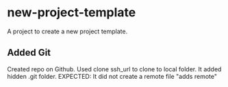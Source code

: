 # new-project-template
A project to create a new project template.
## Added Git
Created repo on Github.
Used clone ssh_url to clone to local folder.
It added hidden .git folder.
EXPECTED: It did not create a remote file "adds remote"